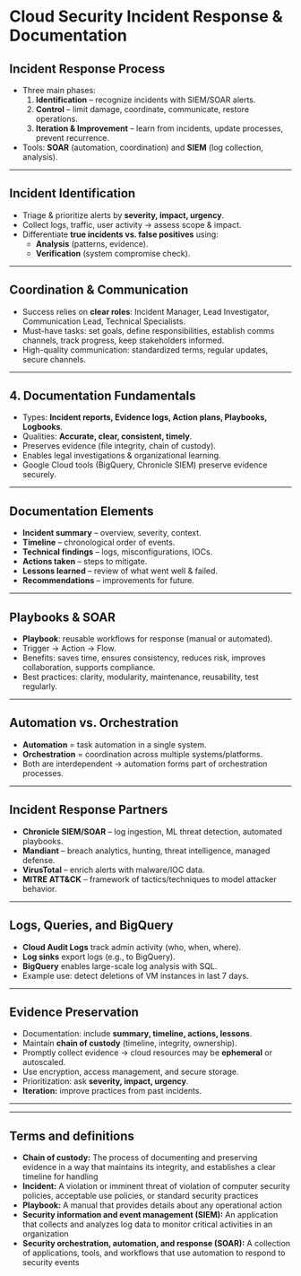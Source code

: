 # Cloud Security Incident Response & Documentation

## **Incident Response Process**
- Three main phases:  
  1. **Identification** – recognize incidents with SIEM/SOAR alerts.  
  2. **Control** – limit damage, coordinate, communicate, restore operations.  
  3. **Iteration & Improvement** – learn from incidents, update processes, prevent recurrence.  
- Tools: **SOAR** (automation, coordination) and **SIEM** (log collection, analysis).  

---

## **Incident Identification**
- Triage & prioritize alerts by **severity, impact, urgency**.  
- Collect logs, traffic, user activity → assess scope & impact.  
- Differentiate **true incidents vs. false positives** using:  
  - **Analysis** (patterns, evidence).  
  - **Verification** (system compromise check).  

---

## **Coordination & Communication**
- Success relies on **clear roles**: Incident Manager, Lead Investigator, Communication Lead, Technical Specialists.  
- Must-have tasks: set goals, define responsibilities, establish comms channels, track progress, keep stakeholders informed.  
- High-quality communication: standardized terms, regular updates, secure channels.  

---

## 4. **Documentation Fundamentals**
- Types: **Incident reports, Evidence logs, Action plans, Playbooks, Logbooks**.  
- Qualities: **Accurate, clear, consistent, timely**.  
- Preserves evidence (file integrity, chain of custody).  
- Enables legal investigations & organizational learning.  
- Google Cloud tools (BigQuery, Chronicle SIEM) preserve evidence securely.  

---

## **Documentation Elements**
- **Incident summary** – overview, severity, context.  
- **Timeline** – chronological order of events.  
- **Technical findings** – logs, misconfigurations, IOCs.  
- **Actions taken** – steps to mitigate.  
- **Lessons learned** – review of what went well & failed.  
- **Recommendations** – improvements for future.  

---

## **Playbooks & SOAR**
- **Playbook**: reusable workflows for response (manual or automated).  
- Trigger → Action → Flow.  
- Benefits: saves time, ensures consistency, reduces risk, improves collaboration, supports compliance.  
- Best practices: clarity, modularity, maintenance, reusability, test regularly.  

---

## **Automation vs. Orchestration**
- **Automation** = task automation in a single system.  
- **Orchestration** = coordination across multiple systems/platforms.  
- Both are interdependent → automation forms part of orchestration processes.  

---

## **Incident Response Partners**
- **Chronicle SIEM/SOAR** – log ingestion, ML threat detection, automated playbooks.  
- **Mandiant** – breach analytics, hunting, threat intelligence, managed defense.  
- **VirusTotal** – enrich alerts with malware/IOC data.  
- **MITRE ATT&CK** – framework of tactics/techniques to model attacker behavior.  

---

## **Logs, Queries, and BigQuery**
- **Cloud Audit Logs** track admin activity (who, when, where).  
- **Log sinks** export logs (e.g., to BigQuery).  
- **BigQuery** enables large-scale log analysis with SQL.  
- Example use: detect deletions of VM instances in last 7 days.  

---

## **Evidence Preservation**
- Documentation: include **summary, timeline, actions, lessons**.  
- Maintain **chain of custody** (timeline, integrity, ownership).  
- Promptly collect evidence → cloud resources may be **ephemeral** or autoscaled.  
- Use encryption, access management, and secure storage.
- Prioritization: ask **severity, impact, urgency**.  
- **Iteration:** improve practices from past incidents.
---

---

## **Terms and definitions** 
- **Chain of custody:** The process of documenting and preserving evidence in a way that maintains its integrity, and establishes a clear timeline for handling
- **Incident:** A violation or imminent threat of violation of computer security policies, acceptable use policies, or standard security practices
- **Playbook:** A manual that provides details about any operational action
- **Security information and event management (SIEM):** An application that collects and analyzes log data to monitor critical activities in an organization
- **Security orchestration, automation, and response (SOAR):** A collection of applications, tools, and workflows that use automation to respond to security events


